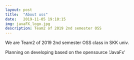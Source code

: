 ```yaml
---
layout: post
title:  "About uss"
date:   2019-11-05 19:10:15
img: javaFX_logo.jpg
description: Team2 of 2019 2nd semester OSS
---
```


We are Team2 of 2019 2nd semester OSS class in SKK univ.

Planning on developing based on the opensource 'JavaFx'